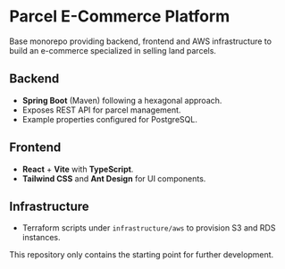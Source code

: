 # Parcel E-Commerce Platform

Base monorepo providing backend, frontend and AWS infrastructure to build an e-commerce specialized in selling land parcels.

## Backend
- **Spring Boot** (Maven) following a hexagonal approach.
- Exposes REST API for parcel management.
- Example properties configured for PostgreSQL.

## Frontend
- **React** + **Vite** with **TypeScript**.
- **Tailwind CSS** and **Ant Design** for UI components.

## Infrastructure
- Terraform scripts under `infrastructure/aws` to provision S3 and RDS instances.

This repository only contains the starting point for further development.
